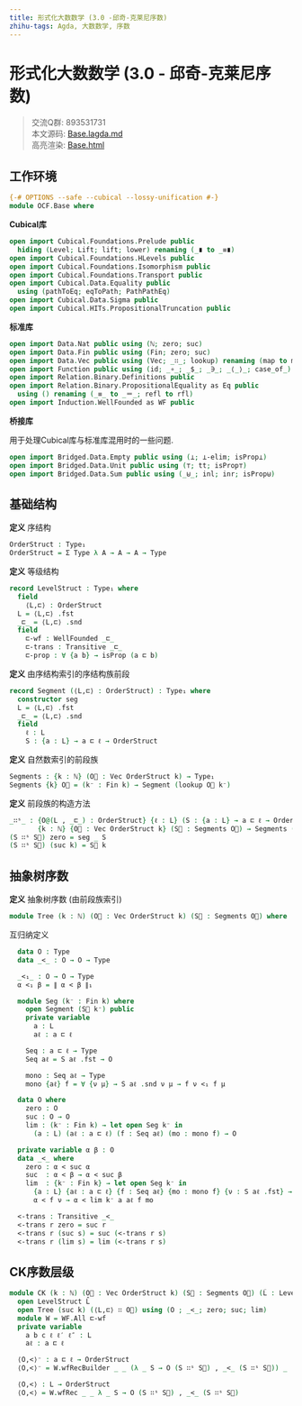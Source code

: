```yaml
---
title: 形式化大数数学 (3.0 -邱奇-克莱尼序数)
zhihu-tags: Agda, 大数数学, 序数
---
```


# 形式化大数数学 (3.0 - 邱奇-克莱尼序数)

> 交流Q群: 893531731  
> 本文源码: [Base.lagda.md](httrsps://github.com/choukh/agda-googology/blob/main/src/OCF/Base.lagda.md)  
> 高亮渲染: [Base.html](httrsps://choukh.github.io/agda-googology/OCF.Base.html)  

## 工作环境

```agda
{-# OPTIONS --safe --cubical --lossy-unification #-}
module OCF.Base where
```

**Cubical库**

```agda
open import Cubical.Foundations.Prelude public
  hiding (Level; Lift; lift; lower) renaming (_∎ to _≡∎)
open import Cubical.Foundations.HLevels public
open import Cubical.Foundations.Isomorphism public
open import Cubical.Foundations.Transport public
open import Cubical.Data.Equality public
  using (pathToEq; eqToPath; PathPathEq)
open import Cubical.Data.Sigma public
open import Cubical.HITs.PropositionalTruncation public
```

**标准库**

```agda
open import Data.Nat public using (ℕ; zero; suc)
open import Data.Fin public using (Fin; zero; suc)
open import Data.Vec public using (Vec; _∷_; lookup) renaming (map to map⃗)
open import Function public using (id; _∘_; _$_; _∋_; _⟨_⟩_; case_of_)
open import Relation.Binary.Definitions public
open import Relation.Binary.PropositionalEquality as Eq public
  using () renaming (_≡_ to _＝_; refl to rfl)
open import Induction.WellFounded as WF public
```

**桥接库**

用于处理Cubical库与标准库混用时的一些问题.

```agda
open import Bridged.Data.Empty public using (⊥; ⊥-elim; isProp⊥)
open import Bridged.Data.Unit public using (⊤; tt; isProp⊤)
open import Bridged.Data.Sum public using (_⊎_; inl; inr; isProp⊎)
```

## 基础结构

**定义** 序结构

```agda
OrderStruct : Type₁
OrderStruct = Σ Type λ A → A → A → Type
```

**定义** 等级结构

```agda
record LevelStruct : Type₁ where
  field
    ⟨L,⊏⟩ : OrderStruct
  L = ⟨L,⊏⟩ .fst
  _⊏_ = ⟨L,⊏⟩ .snd
  field
    ⊏-wf : WellFounded _⊏_
    ⊏-trans : Transitive _⊏_
    ⊏-prop : ∀ {a b} → isProp (a ⊏ b)
```

**定义** 由序结构索引的序结构族前段

```agda
record Segment (⟨L,⊏⟩ : OrderStruct) : Type₁ where
  constructor seg
  L = ⟨L,⊏⟩ .fst
  _⊏_ = ⟨L,⊏⟩ .snd
  field
    ℓ : L
    S : {a : L} → a ⊏ ℓ → OrderStruct
```

**定义** 自然数索引的前段族

```agda
Segments : {k : ℕ} (O⃗ : Vec OrderStruct k) → Type₁
Segments {k} O⃗ = (k⁻ : Fin k) → Segment (lookup O⃗ k⁻)
```

**定义** 前段族的构造方法

```agda
_∷ˢ_ : {O@(L , _⊏_) : OrderStruct} {ℓ : L} (S : {a : L} → a ⊏ ℓ → OrderStruct)
       {k : ℕ} {O⃗ : Vec OrderStruct k} (S⃗ : Segments O⃗) → Segments (O ∷ O⃗)
(S ∷ˢ S⃗) zero = seg _ S
(S ∷ˢ S⃗) (suc k) = S⃗ k
```

## 抽象树序数

**定义** 抽象树序数 (由前段族索引)

```agda
module Tree (k : ℕ) (O⃗ : Vec OrderStruct k) (S⃗ : Segments O⃗) where
```

互归纳定义

```agda
  data O : Type
  data _<_ : O → O → Type

  _<₁_ : O → O → Type
  α <₁ β = ∥ α < β ∥₁
```

```agda
  module Seg (k⁻ : Fin k) where
    open Segment (S⃗ k⁻) public
    private variable
      a : L
      aℓ : a ⊏ ℓ

    Seq : a ⊏ ℓ → Type
    Seq aℓ = S aℓ .fst → O

    mono : Seq aℓ → Type
    mono {aℓ} f = ∀ {ν μ} → S aℓ .snd ν μ → f ν <₁ f μ
```

```agda
  data O where
    zero : O
    suc : O → O
    lim : (k⁻ : Fin k) → let open Seg k⁻ in
      (a : L) (aℓ : a ⊏ ℓ) (f : Seq aℓ) (mo : mono f) → O
```

```agda
  private variable α β : O
  data _<_ where
    zero : α < suc α
    suc  : α < β → α < suc β
    lim  : {k⁻ : Fin k} → let open Seg k⁻ in
      {a : L} {aℓ : a ⊏ ℓ} {f : Seq aℓ} {mo : mono f} {ν : S aℓ .fst} →
      α < f ν → α < lim k⁻ a aℓ f mo
```

```agda
  <-trans : Transitive _<_
  <-trans r zero = suc r
  <-trans r (suc s) = suc (<-trans r s)
  <-trans r (lim s) = lim (<-trans r s)
```

## CK序数层级

```agda
module CK (k : ℕ) (O⃗ : Vec OrderStruct k) (S⃗ : Segments O⃗) (L̂ : LevelStruct) where
  open LevelStruct L̂
  open Tree (suc k) (⟨L,⊏⟩ ∷ O⃗) using (O ; _<_; zero; suc; lim)
  module W = WF.All ⊏-wf
  private variable
    a b c ℓ ℓ′ ℓ″ : L
    aℓ : a ⊏ ℓ
```

```agda
  ⟨O,<⟩⁻ : a ⊏ ℓ → OrderStruct
  ⟨O,<⟩⁻ = W.wfRecBuilder _ _ (λ _ S → O (S ∷ˢ S⃗) , _<_ (S ∷ˢ S⃗)) _

  ⟨O,<⟩ : L → OrderStruct
  ⟨O,<⟩ = W.wfRec _ _ λ _ S → O (S ∷ˢ S⃗) , _<_ (S ∷ˢ S⃗)
```
